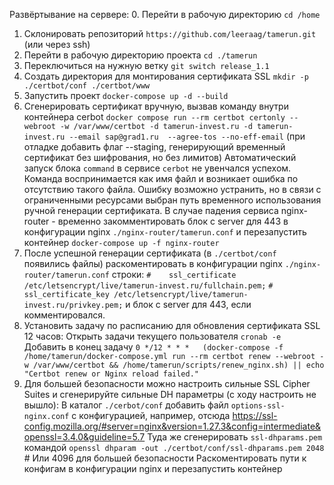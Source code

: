 Развёртывание на сервере:
0. Перейти в рабочую директорию
`cd /home`
1. Склонировать репозиторий
`https://github.com/leeraag/tamerun.git`
(или через ssh)
2. Перейти в рабочую директорию проекта
`cd ./tamerun`
3. Переключиться на нужную ветку
`git switch release_1.1`
4. Создать директория для монтирования сертификата SSL
`mkdir -p ./certbot/conf ./certbot/www`
5. Запустить проект
`docker-compose up -d --build`
6. Сгенерировать сертификат вручную, вызвав команду внутри контейнера cerbot
`docker compose run --rm certbot certonly --webroot -w /var/www/certbot -d tamerun-invest.ru -d tamerun-invest.ru --email sap@grad1.ru  --agree-tos --no-eff-email`
(при отладке добавить флаг --staging, генерирующий временный сертификат без шифрования, но без лимитов)
Автоматический запуск блока `command` в сервисе `cerbot` не увенчался успехом. Команда воспринимается как имя файл и возникает ошибка по отсутствию такого файла. Ошибку возможно устранить, но в связи с ограниченными ресурсами выбран путь временного использования ручной генерации сертификата.
В случае падения сервиса nginx-router - временно закомментировать блок с server для 443 в конфигурации nginx `./nginx-router/tamerun.conf` и перезапустить контейнер `docker-compose up -f nginx-router`
7. После успешной генерации сертификата (в `./certbot/conf` появились файлы) раскоментировать в конфигурации nginx `./nginx-router/tamerun.conf` строки:
`#    ssl_certificate /etc/letsencrypt/live/tamerun-invest.ru/fullchain.pem;`
`#    ssl_certificate_key /etc/letsencrypt/live/tamerun-invest.ru/privkey.pem;`
и блок с server для 443, если комментировался.
8. Установить задачу по расписанию для обновления сертификата SSL 12 часов:
Открыть задачи текущего пользователя `cronab -e`
Добавить в конец задачу `0 */12 * * *   (docker-compose -f /home/tamerun/docker-compose.yml run --rm certbot renew --webroot -w /var/www/certbot && /home/tamerun/scripts/renew_nginx.sh) || echo "Certbot renew or Nginx reload failed."`
9. Для большей безопасности можно настроить сильные SSL Cipher Suites и сгенерируйте сильные DH параметры (с ходу настроить не вышло):
В каталог `./cerbot/conf` добавить файл `options-ssl-nginx.conf` с конфигурацией, например, отсюда https://ssl-config.mozilla.org/#server=nginx&version=1.27.3&config=intermediate&openssl=3.4.0&guideline=5.7
Туда же сгенерировать `ssl-dhparams.pem` командой `openssl dhparam -out ./certbot/conf/ssl-dhparams.pem 2048` # Или 4096 для большей безопасности
Раскоментировать пути к конфигам в конфигурации nginx и перезапустить контейнер